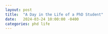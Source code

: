 ```yaml
---
layout: post
title:  "A Day in the Life of a PhD Student"
date:   2024-03-24 10:00:00 -0400
categories: phd life
---
```

